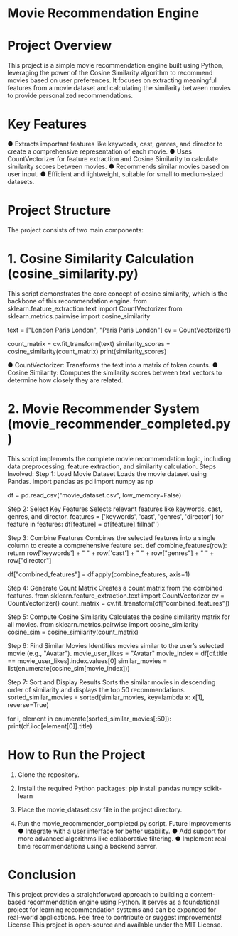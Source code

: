 # Movie Recommendation Engine
# Project Overview
This project is a simple movie recommendation engine built using Python, leveraging the power of the Cosine Similarity algorithm to recommend movies based on user preferences. It focuses on extracting meaningful features from a movie dataset and calculating the similarity between movies to provide personalized recommendations.
# Key Features
●	Extracts important features like keywords, cast, genres, and director to create a comprehensive representation of each movie.
●	Uses CountVectorizer for feature extraction and Cosine Similarity to calculate similarity scores between movies.
●	Recommends similar movies based on user input.
●	Efficient and lightweight, suitable for small to medium-sized datasets.
# Project Structure
The project consists of two main components:
# 1. Cosine Similarity Calculation (cosine_similarity.py)
This script demonstrates the core concept of cosine similarity, which is the backbone of this recommendation engine.
from sklearn.feature_extraction.text import CountVectorizer
from sklearn.metrics.pairwise import cosine_similarity

text = ["London Paris London", "Paris Paris London"]
cv = CountVectorizer()

count_matrix = cv.fit_transform(text)
similarity_scores = cosine_similarity(count_matrix)
print(similarity_scores)

●	CountVectorizer: Transforms the text into a matrix of token counts.
●	Cosine Similarity: Computes the similarity scores between text vectors to determine how closely they are related.
# 2. Movie Recommender System (movie_recommender_completed.py)
This script implements the complete movie recommendation logic, including data preprocessing, feature extraction, and similarity calculation.
Steps Involved:
Step 1: Load Movie Dataset
Loads the movie dataset using Pandas.
import pandas as pd
import numpy as np

df = pd.read_csv("movie_dataset.csv", low_memory=False)

Step 2: Select Key Features
Selects relevant features like keywords, cast, genres, and director.
features = ['keywords', 'cast', 'genres', 'director']
for feature in features:
    df[feature] = df[feature].fillna('')

Step 3: Combine Features
Combines the selected features into a single column to create a comprehensive feature set.
def combine_features(row):
    return row['keywords'] + " " + row['cast'] + " " + row["genres"] + " " + row["director"]

df["combined_features"] = df.apply(combine_features, axis=1)

Step 4: Generate Count Matrix
Creates a count matrix from the combined features.
from sklearn.feature_extraction.text import CountVectorizer
cv = CountVectorizer()
count_matrix = cv.fit_transform(df["combined_features"])

Step 5: Compute Cosine Similarity
Calculates the cosine similarity matrix for all movies.
from sklearn.metrics.pairwise import cosine_similarity
cosine_sim = cosine_similarity(count_matrix)

Step 6: Find Similar Movies
Identifies movies similar to the user’s selected movie (e.g., "Avatar").
movie_user_likes = "Avatar"
movie_index = df[df.title == movie_user_likes].index.values[0]
similar_movies = list(enumerate(cosine_sim[movie_index]))

Step 7: Sort and Display Results
Sorts the similar movies in descending order of similarity and displays the top 50 recommendations.
sorted_similar_movies = sorted(similar_movies, key=lambda x: x[1], reverse=True)

for i, element in enumerate(sorted_similar_movies[:50]):
    print(df.iloc[element[0]].title)

# How to Run the Project
1.	Clone the repository.
2.	Install the required Python packages:
pip install pandas numpy scikit-learn

3.	Place the movie_dataset.csv file in the project directory.
4.	Run the movie_recommender_completed.py script.
Future Improvements
●	Integrate with a user interface for better usability.
●	Add support for more advanced algorithms like collaborative filtering.
●	Implement real-time recommendations using a backend server.
# Conclusion
This project provides a straightforward approach to building a content-based recommendation engine using Python. It serves as a foundational project for learning recommendation systems and can be expanded for real-world applications.
Feel free to contribute or suggest improvements!
License
This project is open-source and available under the MIT License.

